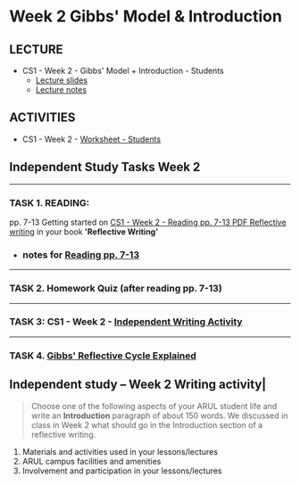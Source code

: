 # Week 2 Gibbs' Model & Introduction
## LECTURE
- CS1 - Week 2 - Gibbs' Model + Introduction - Students 
    - [Lecture slides](/csweek2GibbsModelIntroduction/materials/CS1Week2GibbsmodelIntroductionStudents.pptx)
    - [Lecture notes](/csweek2GibbsModelIntroduction/materials/CS1Week2GibbsmodelIntroductionStudents.md)
## ACTIVITIES
- CS1 - Week 2 - [Worksheet - Students](/csweek2GibbsModelIntroduction/materials/CS1Week2worksheetStudents.md) 
## Independent Study Tasks  Week 2 
---
### TASK 1. READING:
pp. 7-13 Getting started on [CS1 - Week 2 - Reading pp. 7-13 PDF Reflective writing](/csweek2GibbsModelIntroduction/materials/CS1Week2Readingpp713PDF.pdf) in your book **'Reflective Writing'**
- ###  notes for [Reading pp. 7-13](/csweek2GibbsModelIntroduction/materials/CS1Week2Readingpp713PDF.md)
---
 ### TASK 2. Homework Quiz (after reading pp. 7-13)
---
### TASK 3: CS1 - Week 2 - [Independent Writing Activity](/csweek2GibbsModelIntroduction/materials/IndependentstudyWeek2writingactivity.md)
---
### TASK 4. [Gibbs' Reflective Cycle Explained](https://youtu.be/-gbczr0lRf4)


## Independent study – Week 2 Writing activity|
> Choose one of the following aspects of your ARUL student life and write an **Introduction** paragraph of about 150 words. We discussed in class in Week 2 what should go in the Introduction section of a reflective writing. 
 
 
1. Materials and activities used in your lessons/lectures 
2. ARUL campus facilities and amenities
3. Involvement and participation in your lessons/lectures


